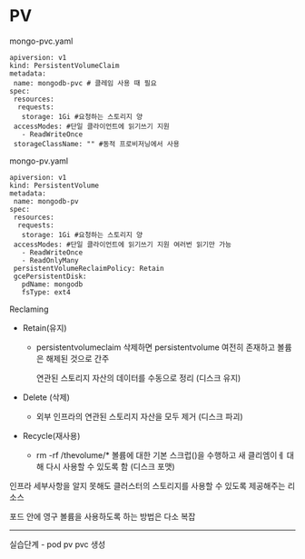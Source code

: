 # PV

mongo-pvc.yaml

```
apiversion: v1
kind: PersistentVolumeClaim
metadata:
 name: mongodb-pvc # 클레임 사용 때 필요
spec:
 resources:
  requests:
   storage: 1Gi #요청하는 스토리지 양
 accessModes: #단일 클라이언트에 읽기쓰기 지원
   - ReadWriteOnce
 storageClassName: "" #동적 프로비저닝에서 사용
```



mongo-pv.yaml

```
apiversion: v1
kind: PersistentVolume
metadata:
 name: mongodb-pv
spec:
 resources:
  requests:
   storage: 1Gi #요청하는 스토리지 양
 accessModes: #단일 클라이언트에 읽기쓰기 지원 여러번 읽기만 가능
   - ReadWriteOnce
   - ReadOnlyMany
 persistentVolumeReclaimPolicy: Retain
 gcePersistentDisk: 
   pdName: mongodb
   fsType: ext4
```



Reclaming

- Retain(유지)

  - persistentvolumeclaim 삭제하면 persistentvolume 여전히 존재하고 볼륨은 해제된 것으로 간주

    연관된 스토리지 자산의 데이터를 수동으로 정리 (디스크 유지)

- Delete (삭제)

  - 외부 인프라의 연관된 스토리지 자산을 모두 제거 (디스크 파괴)

- Recycle(재사용)

  - rm -rf /thevolume/* 볼륨에 대한 기본 스크럽()을 수행하고 새 클리엠이ㅔ 대해 다시 사용할 수 있도록 함 (디스크 포맷)

인프라 세부사항을 알지 못해도 클러스터의 스토리지를 사용할 수 있도록 제공해주는 리소스

포드 안에 영구 볼륨을 사용하도록 하는 방법은 다소 복잡



---

실습단계 - pod pv pvc 생성

